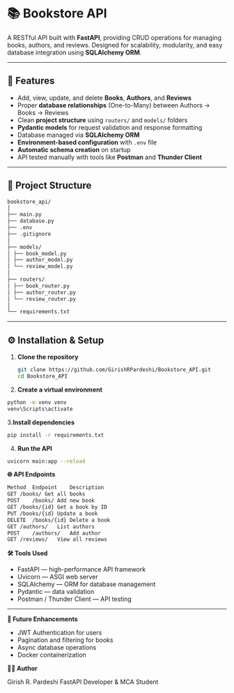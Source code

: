 # 📚 Bookstore API  

A RESTful API built with **FastAPI**, providing CRUD operations for managing books, authors, and reviews. Designed for scalability, modularity, and easy database integration using **SQLAlchemy ORM**.

---

## 🚀 Features
- Add, view, update, and delete **Books**, **Authors**, and **Reviews**  
- Proper **database relationships** (One-to-Many) between Authors → Books → Reviews  
- Clean **project structure** using `routers/` and `models/` folders  
- **Pydantic models** for request validation and response formatting  
- Database managed via **SQLAlchemy ORM**  
- **Environment-based configuration** with `.env` file  
- **Automatic schema creation** on startup  
- API tested manually with tools like **Postman** and **Thunder Client**

---

## 🧩 Project Structure
```bash
bookstore_api/
│
├── main.py
├── database.py
├── .env
├── .gitignore
│
├── models/
│ ├── book_model.py
│ ├── author_model.py
│ └── review_model.py
│
├── routers/
│ ├── book_router.py
│ ├── author_router.py
│ └── review_router.py
│
└── requirements.txt
```

---

## ⚙️ Installation & Setup

1. **Clone the repository**
   ```bash
   git clone https://github.com/GirishRPardeshi/Bookstore_API.git
   cd Bookstore_API


2. **Create a virtual environment**
 ```bash
 python -m venv venv
 venv\Scripts\activate
```

3.**Install dependencies**
```bash
pip install -r requirements.txt
```

4. **Run the API**
```bash
uvicorn main:app --reload
```
**🌐 API Endpoints**
```bash
Method	Endpoint	Description
GET	/books/	Get all books
POST	/books/	Add new book
GET	/books/{id}	Get a book by ID
PUT	/books/{id}	Update a book
DELETE	/books/{id}	Delete a book
GET	/authors/	List authors
POST	/authors/	Add author
GET	/reviews/	View all reviews
```
**🛠️ Tools Used**
- FastAPI — high-performance API framework
- Uvicorn — ASGI web server
- SQLAlchemy — ORM for database management
- Pydantic — data validation
- Postman / Thunder Client — API testing
---
**📖 Future Enhancements**
- JWT Authentication for users
- Pagination and filtering for books
- Async database operations
- Docker containerization

**👨‍💻 Author**

Girish R. Pardeshi
FastAPI Developer & MCA Student
